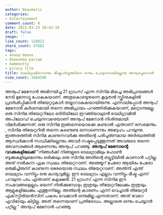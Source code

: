```yaml
---
author: Beaumaris
categories:
- Entertainment
comment_count: 0
date: 2022-03-23 10:42:19
draft: false
image: ''
like_count: 128912
share_count: 47682
tags:
- anoop menon
- bheeshma parvam
- mammootty
- piracy film
title: ടെലിഗ്രാമിനൊന്നും ഭീഷ്മപർവ്വത്തിനെ ഒന്നും ചെയ്യാനായില്ലെന്നു അനൂപ്മേനോൻ
view_count: 1684586
---
```


അനൂപ് മേനോൻ അഭിനയിച്ച 21 ഗ്രാംസ് എന്ന സിനിമ മികച്ച അഭിപ്രായങ്ങൾ നേടി മുന്നോട്ടു പോകുകയാണ്. അതുകൊണ്ടുതന്നെ കൂടുതൽ സ്ക്രീനുകളിൽ പ്രദർശിപ്പിക്കാൻ തിയേറ്ററുകാർ തയ്യാറാകുകയായിരുന്നു. എന്നാലിപ്പോൾ അനൂപ് മേനോൻ കർശനമായി തന്നെ അഭിപ്രായം പറഞ്ഞിരിക്കുകയാണ്, മറ്റൊന്നുമല്ല. ഒരു സിനിമ തിയേറ്ററിലോ ഒടിടിയിലോ ഇറങ്ങിയാലുടൻ ടെലിഗ്രാമിൽ അപ്‌ലോഡ് ചെയുന്നവരെയാണ് അനൂപ് മേനോൻ നിശിതമായി വിമർശിക്കുന്നത്. ഒരു സിനിമ ഇങ്ങനെയൊക്കെ കണ്ടാൽ എന്താണ് രസമെന്നും , സിനിമ തിയേറ്ററിൽ തന്നെ കണ്ടെണ്ട ഒന്നാണെന്നും അദ്ദേഹം പറയുന്നു. ഇത്തരത്തിൽ സിനിമ കാണുന്നവർക്കു അതിന്റെ പരിപൂര്ണമായ അർത്ഥത്തിൽ ആസ്വദിക്കാൻ സാധിക്കില്ലെന്നും അവർ നഷ്ടപ്പെടുത്തുന്നത് അവരുടെ തന്നെ അവസരങ്ങൾ ആണെന്നും അനൂപ് പറഞ്ഞു. **അനൂപ് മേനോന്റെ വാക്കുകളിലേക്ക്** "നിങ്ങള്‍ക്ക് നിങ്ങളുടെ ടെലഗ്രാമിലും ഫോണ്‍ ബുക്കുകളിലുമൊന്നും ഒരിക്കലും ഒരു സിനിമ അതിന്റെ ബ്യൂട്ടിയില്‍ കാണാന്‍ പറ്റില്ല. അത് നല്‍കുന്ന ഏക സ്ഥലം തിയേറ്ററാണ്. അഞ്ഞൂറ് പേരോ ആയിരം പേരോ ഒരുമിച്ചിരുന്ന് കാണുന്ന ഒരേയൊരു സ്ഥലം തിയേറ്ററാണ്. അതിനി എന്ത് ടെലഗ്രാം വന്നിട്ടും ഒരു കാര്യവുമില്ല. ഈ ടെലഗ്രാം എല്ലാം വന്നിട്ടും ഭീഷ്മ എന്ന് പറയുന്ന പടം എന്താണ് കളക്ഷന്‍. 21 ഗ്രാംസ് എന്ന സിനിമ ഈ സംഭവങ്ങളെല്ലാം ഭയന്ന് നില്‍ക്കുമ്പോഴും ഇത്രയും തിയേറ്ററിലേക്കും ഇത്രയും ആളുകളിലേക്കും എത്തുന്നില്ലേ. അതിന്റെ കാരണം എന്ന് വെച്ചാല്‍ തിയേറ്റര്‍ എക്‌സ്പീരിയന്‍സിന് പകരം വെക്കാന്‍ ഒന്നുമില്ല എന്നതാണ്. അത് വേറെ എവിടേയും കിട്ടില്ല. അത് തന്നെയാണ് പ്രതിരോധം. അല്ലാതെ ഒന്നും ചെയ്യാന്‍ പറ്റില്ല " അനൂപ് മേനോന്‍ പറഞ്ഞു.